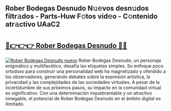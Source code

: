 ## Rober Bodegas Desnudo N𝚞𝚎vos desn𝚞dos filtr𝚊dos - Parts-Huw F𝚘tos vid𝚎o - C𝚘ntenido atr𝚊ctivo UAaC2

# <h2><a href="http://mbcmq7.tromn.icu/?c=Rober+Bodegas+Desnudo">🔗👉👉👉 Rober Bodegas Desnudo 🔗🔗</a></h2>

[![Rober Bodegas Desnudo nuevo](https://i.imgur.com/pEAQMta.gif)](http://mbcmq7.tromn.icu/?c=Rober+Bodegas+Desnudo)
Rober Bodegas Desnudo, un personaje enigmático y multifacético, desafía las etiquetas simples. Su enfoque poco ortodoxo para construir una personalidad web ha magnetizado y ofendido a los observadores, generando debates sobre la expresión artística, la privacidad y las complejidades de las sociedades virtuales. A pesar de la incertidumbre de sus próximos pasos, su impacto en la comunidad virtual es significativo. Con una determinación inquebrantable y un atractivo innegable, el potencial de Rober Bodegas Desnudo en el ámbito digital es ilimitado.
